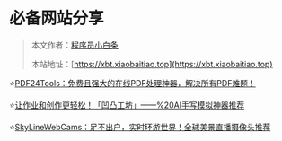 # 必备网站分享

> 本文作者：[程序员小白条](https://github.com/luoye6)
>
> 本站地址：[https://xbt.xiaobaitiao.top](https://xbt.xiaobaitiao.top)

⭐️[PDF24Tools：免费且强大的在线PDF处理神器，解决所有PDF难题！](PDF24%20Tools：免费且强大的在线PDF处理神器，解决所有PDF难题！.md)

⭐️[让作业和创作更轻松！「凹凸工坊」——%20AI手写模拟神器推荐](让作业和创作更轻松！「凹凸工坊」——%20AI手写模拟神器推荐.md)

⭐️[SkyLineWebCams：足不出户，实时环游世界！全球美景直播摄像头推荐](SkyLineWebCams：足不出户，实时环游世界！全球美景直播摄像头推荐.md)
